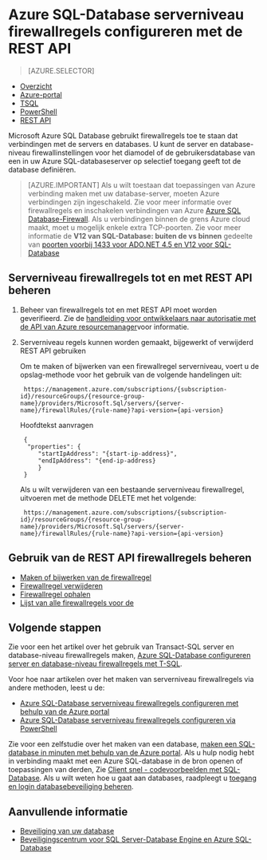 <properties
    pageTitle="Azure SQL-Database serverniveau firewallregels met de REST API | Microsoft Azure"
    description="Informatie over het configureren van de firewall voor IP-adressen die toegang de SQL Azure-databases tot."
    services="sql-database"
    documentationCenter=""
    authors="stevestein"
    manager="jhubbard"
    editor=""/>


<tags
    ms.service="sql-database"
    ms.workload="data-management"
    ms.tgt_pltfrm="na"
    ms.devlang="dotnet"
    ms.topic="article" 
    ms.date="08/09/2016"
    ms.author="sstein"/>


#  <a name="configure-azure-sql-database-server-level-firewall-rules-using-the-rest-api"></a>Azure SQL-Database serverniveau firewallregels configureren met de REST API


> [AZURE.SELECTOR]
- [Overzicht](sql-database-firewall-configure.md)
- [Azure-portal](sql-database-configure-firewall-settings.md)
- [TSQL](sql-database-configure-firewall-settings-tsql.md)
- [PowerShell](sql-database-configure-firewall-settings-powershell.md)
- [REST API](sql-database-configure-firewall-settings-rest.md)


Microsoft Azure SQL Database gebruikt firewallregels toe te staan dat verbindingen met de servers en databases. U kunt de server en database-niveau firewallinstellingen voor het diamodel of de gebruikersdatabase van een in uw Azure SQL-databaseserver op selectief toegang geeft tot de database definiëren.

> [AZURE.IMPORTANT] Als u wilt toestaan dat toepassingen van Azure verbinding maken met uw database-server, moeten Azure verbindingen zijn ingeschakeld. Zie voor meer informatie over firewallregels en inschakelen verbindingen van Azure [Azure SQL Database-Firewall](sql-database-firewall-configure.md). Als u verbindingen binnen de grens Azure cloud maakt, moet u mogelijk enkele extra TCP-poorten. Zie voor meer informatie de **V12 van SQL-Database: buiten de vs binnen** gedeelte van [poorten voorbij 1433 voor ADO.NET 4.5 en V12 voor SQL-Database](sql-database-develop-direct-route-ports-adonet-v12.md)


## <a name="manage-server-level-firewall-rules-through-rest-api"></a>Serverniveau firewallregels tot en met REST API beheren
1. Beheer van firewallregels tot en met REST API moet worden geverifieerd. Zie de [handleiding voor ontwikkelaars naar autorisatie met de API van Azure resourcemanager](../resource-manager-api-authentication.md)voor informatie.
2. Serverniveau regels kunnen worden gemaakt, bijgewerkt of verwijderd REST API gebruiken

    Om te maken of bijwerken van een firewallregel serverniveau, voert u de opslag-methode voor het gebruik van de volgende handelingen uit:
 
        https://management.azure.com/subscriptions/{subscription-id}/resourceGroups/{resource-group-name}/providers/Microsoft.Sql/servers/{server-name}/firewallRules/{rule-name}?api-version={api-version}
    
    Hoofdtekst aanvragen

        {
         "properties": { 
            "startIpAddress": "{start-ip-address}", 
            "endIpAddress": "{end-ip-address}
            }
        } 
 

    Als u wilt verwijderen van een bestaande serverniveau firewallregel, uitvoeren met de methode DELETE met het volgende:
     
        https://management.azure.com/subscriptions/{subscription-id}/resourceGroups/{resource-group-name}/providers/Microsoft.Sql/servers/{server-name}/firewallRules/{rule-name}?api-version={api-version}


## <a name="manage-firewall-rules-using-the-rest-api"></a>Gebruik van de REST API firewallregels beheren

* [Maken of bijwerken van de firewallregel](https://msdn.microsoft.com/library/azure/mt445501.aspx)
* [Firewallregel verwijderen](https://msdn.microsoft.com/library/azure/mt445502.aspx)
* [Firewallregel ophalen](https://msdn.microsoft.com/library/azure/mt445503.aspx)
* [Lijst van alle firewallregels voor de](https://msdn.microsoft.com/library/azure/mt604478.aspx)
 
## <a name="next-steps"></a>Volgende stappen

Zie voor een het artikel over het gebruik van Transact-SQL server en database-niveau firewallregels maken, [Azure SQL-Database configureren server en database-niveau firewallregels met T-SQL](sql-database-configure-firewall-settings-tsql.md). 

Voor hoe naar artikelen over het maken van serverniveau firewallregels via andere methoden, leest u de: 

- [Azure SQL-Database serverniveau firewallregels configureren met behulp van de Azure portal](sql-database-configure-firewall-settings.md)
- [Azure SQL-Database serverniveau firewallregels configureren via PowerShell](sql-database-configure-firewall-settings-powershell.md)

Zie voor een zelfstudie over het maken van een database, [maken een SQL-database in minuten met behulp van de Azure portal](sql-database-get-started.md).
Als u hulp nodig hebt in verbinding maakt met een Azure SQL-database in de bron openen of toepassingen van derden, Zie [Client snel - codevoorbeelden met SQL-Database](https://msdn.microsoft.com/library/azure/ee336282.aspx).
Als u wilt weten hoe u gaat aan databases, raadpleegt u [toegang en login databasebeveiliging beheren](https://msdn.microsoft.com/library/azure/ee336235.aspx).


## <a name="additional-resources"></a>Aanvullende informatie

- [Beveiliging van uw database](sql-database-security.md)
- [Beveiligingscentrum voor SQL Server-Database Engine en Azure SQL-Database](https://msdn.microsoft.com/library/bb510589)

<!--Image references-->
[1]: ./media/sql-database-configure-firewall-settings/AzurePortalBrowseForFirewall.png
[2]: ./media/sql-database-configure-firewall-settings/AzurePortalFirewallSettings.png
<!--anchors-->

 
